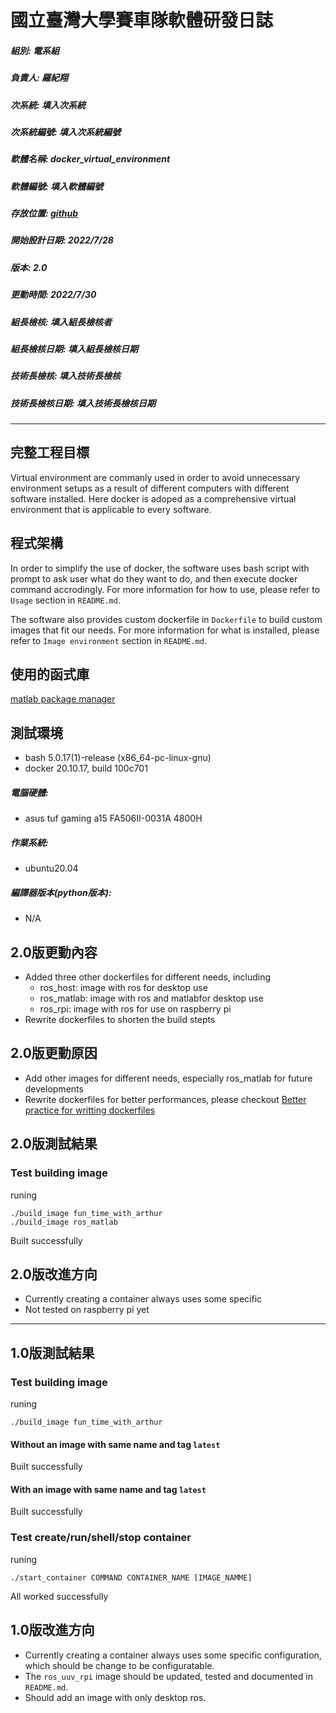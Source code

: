 # 國立臺灣大學賽車隊軟體研發日誌
##### 組別: 電系組
##### 負責人: 羅紀翔
##### 次系統: *填入次系統*
##### 次系統編號: *填入次系統編號*
##### 軟體名稱: docker_virtual_environment
##### 軟體編號: *填入軟體編號*
##### 存放位置: [github](https://github.com/NTURacingTeam/docker)
##### 開始設計日期: 2022/7/28
##### 版本: 2.0
##### 更動時間: 2022/7/30
##### 組長檢核: *填入組長檢核者*
##### 組長檢核日期: *填入組長檢核日期*
##### 技術長檢核: *填入技術長檢核*
##### 技術長檢核日期: *填入技術長檢核日期*
---
## 完整工程目標
Virtual environment are commanly used in order to avoid unnecessary environment setups as a result of different computers with different software installed. Here docker is adoped as a comprehensive virtual environment that is applicable to every software.

## 程式架構
In order to simplify the use of docker, the software uses bash script with prompt to ask user what do they want to do, and then execute docker command accrodingly. For more information for how to use, please refer to `Usage` section in `README.md`.

The software also provides custom dockerfile in `Dockerfile` to build custom images that fit our needs. For more information for what is installed, please refer to `Image environment` section in `README.md`.

## 使用的函式庫
[matlab package manager](https://github.com/mathworks-ref-arch/matlab-dockerfile)

## 測試環境
- bash 5.0.17(1)-release (x86_64-pc-linux-gnu)
- docker 20.10.17, build 100c701

##### 電腦硬體:
- asus tuf gaming a15 FA506II-0031A 4800H

##### 作業系統:
- ubuntu20.04

##### 編譯器版本(python版本):
- N/A

## 2.0版更動內容
- Added three other dockerfiles for different needs, including
  - ros_host: image with ros for desktop use
  - ros_matlab: image with ros and matlabfor desktop use
  - ros_rpi: image with ros for use on raspberry pi
- Rewrite dockerfiles to shorten the build stepts

## 2.0版更動原因
- Add other images for different needs, especially ros_matlab for future developments
- Rewrite dockerfiles for better performances, please checkout [Better practice for writting dockerfiles](https://docs.docker.com/develop/develop-images/dockerfile_best-practices/)

## 2.0版測試結果
### Test building image
runing
```bash=
./build_image fun_time_with_arthur
./build_image ros_matlab
```
Built successfully

## 2.0版改進方向
- Currently creating a container always uses some specific
- Not tested on raspberry pi yet

---
## 1.0版測試結果
### Test building image
runing
```bash=
./build_image fun_time_with_arthur
```
#### Without an image with same name and tag `latest`
Built successfully
#### With an image with same name and tag `latest`
Built successfully

### Test create/run/shell/stop container
runing
```bash=
./start_container COMMAND CONTAINER_NAME [IMAGE_NAMME]
```
All worked successfully

## 1.0版改進方向
- Currently creating a container always uses some specific configuration, which should be change to be configuratable.
- The `ros_uuv_rpi` image should be updated, tested and documented in `README.md`.
- Should add an image with only desktop ros.
